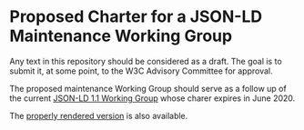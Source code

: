 # Proposed Charter for a JSON-LD Maintenance Working Group

Any text in this repository should be considered as a draft. The goal is to submit it, at some point, to the W3C Advisory Committee for approval.

The proposed maintenance Working Group should serve as a follow up of the current [JSON-LD 1.1 Working Group](https://www.w3.org/2018/json-ld-wg/) whose charer expires in June 2020.

The [properly rendered version](https://w3c.github.io/json-ld-wg-charter/) is also available. 
